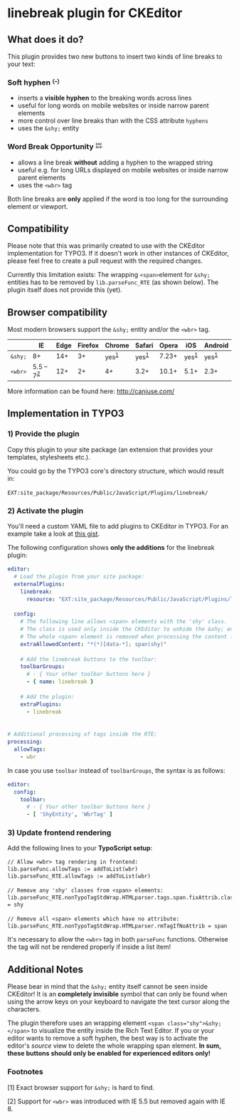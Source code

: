 # linebreak plugin for CKEditor

## What does it do?
This plugin provides two new buttons to insert two kinds of line breaks to your text:

### Soft hyphen ![Shy entity](icons/shy_entity.png)
* inserts a **visible hyphen** to the breaking words across lines
* useful for long words on mobile websites or inside narrow parent elements
* more control over line breaks than with the CSS attribute `hyphens`
* uses the `&shy;` entity

### Word Break Opportunity ![wbr tag](icons/wbr_tag.png)
* allows a line break **without** adding a hyphen to the wrapped string
* useful e.g. for long URLs displayed on mobile websites or inside narrow parent elements
* uses the `<wbr>` tag

Both line breaks are **only** applied if the word is too long for the surrounding element or viewport. 


## Compatibility

Please note that this was primarily created to use with the CKEditor implementation for TYPO3. If it doesn't work in other instances of CKEditor, please feel free to create a pull request with the required changes.

Currently this limitation exists: The wrapping `<span>`element for `&shy;` entities has to be removed by `lib.parseFunc_RTE` (as shown below). The plugin itself does not provide this (yet).

## Browser compatibility

Most modern browsers support the `&shy;` entity and/or the `<wbr>` tag.

|         | IE      | Edge | Firefox | Chrome | Safari | Opera | iOS  | Android |
| ------- | ------- | ---- | ------- | ------ | ------ | ----- | ---- | ------- |
| `&shy;` | 8+      | 14+  | 3+      | yes<sup>[1](#browsersupport)</sup> | yes<sup>[1](#browsersupport)</sup> | 7.23+ | yes<sup>[1](#browsersupport)</sup> | yes<sup>[1](#browsersupport)</sup>|
| `<wbr>` | 5.5 – 7<sup>[2](#iesupport)</sup>  | 12+  | 2+      | 4+     | 3.2+   | 10.1+ | 5.1+ | 2.3+    |

More information can be found here: http://caniuse.com/


## Implementation in TYPO3

### 1) Provide the plugin

Copy this plugin to your site package (an extension that provides your templates, stylesheets etc.).

You could go by the TYPO3 core's directory structure, which would result in:

`EXT:site_package/Resources/Public/JavaScript/Plugins/linebreak/`


### 2) Activate the plugin

You'll need a custom YAML file to add plugins to CKEditor in TYPO3. For an example take a look at [this gist](https://gist.github.com/sebkln/116041fb6353c55bc29c8294591cab21).

The following configuration shows **only the additions** for the linebreak plugin:

```yaml
editor:
  # Load the plugin from your site package:
  externalPlugins:
    linebreak:
      resource: "EXT:site_package/Resources/Public/JavaScript/Plugins/linebreak/plugin.js"

  config:
    # The following line allows <span> elements with the 'shy' class.
    # The class is used only inside the CKEditor to unhide the &shy; entity for editors!
    # The whole <span> element is removed when processing the content for the Frontend.
    extraAllowedContent: "*(*)[data-*]; span(shy)"

    # Add the linebreak buttons to the toolbar:
    toolbarGroups:
      # - { Your other toolbar buttons here }
      - { name: linebreak }

    # Add the plugin:
    extraPlugins:
      - linebreak


# Additional processing of tags inside the RTE:
processing:
  allowTags:
    - wbr
```

In case you use `toolbar` instead of `toolbarGroups`, the syntax is as follows:

```yaml
editor:
  config:
    toolbar:
      # - { Your other toolbar buttons here }
      - [ 'ShyEntity', 'WbrTag' ]
```

### 3) Update frontend rendering

Add the following lines to your **TypoScript setup**:

```
// Allow <wbr> tag rendering in frontend:
lib.parseFunc.allowTags := addToList(wbr)
lib.parseFunc_RTE.allowTags := addToList(wbr)

// Remove any 'shy' classes from <span> elements:
lib.parseFunc_RTE.nonTypoTagStdWrap.HTMLparser.tags.span.fixAttrib.class.removeIfEquals = shy

// Remove all <span> elements which have no attribute:
lib.parseFunc_RTE.nonTypoTagStdWrap.HTMLparser.rmTagIfNoAttrib = span
```

It's necessary to allow the `<wbr>` tag in both `parseFunc` functions. Otherwise the tag will not be rendered properly if inside a list item!


## Additional Notes

Please bear in mind that the `&shy;` entity itself cannot be seen inside CKEditor!
It is an **completely invisible** symbol that can only be found when using the arrow keys on your keyboard to navigate the text cursor along the characters.
 
The plugin therefore uses an wrapping element `<span class="shy">&shy;</span>` to visualize the entity inside the Rich Text Editor.
If you or your editor wants to remove a soft hyphen, the best way is to activate the editor's *source* view to delete the whole wrapping span element.
**In sum, these buttons should only be enabled for experienced editors only!**


### Footnotes

<a name="browsersupport">[1]</a> Exact browser support for `&shy;` is hard to find.

<a name="iesupport">[2]</a> Support for `<wbr>` was introduced with IE 5.5 but removed again with IE 8.
